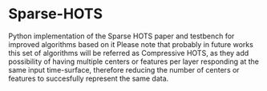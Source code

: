 # Sparse-HOTS
Python implementation of the Sparse HOTS paper and testbench for improved algorithms based on it
Please note that probably in future works this set of algorithms will be referred as Compressive HOTS, as they add possibility of having multiple centers or features per layer responding at the same input time-surface, therefore reducing the number of centers or features to succesfully represent the same data. 
